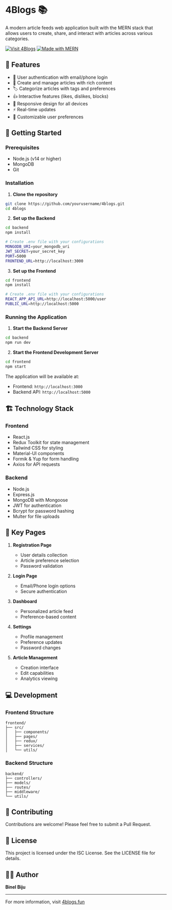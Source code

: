 # 4Blogs 📚

A modern article feeds web application built with the MERN stack that allows users to create, share, and interact with articles across various categories.

[![Visit 4Blogs](https://img.shields.io/badge/Visit-4blogs.fun-blue)](https://4blogs.fun)
[![Made with MERN](https://img.shields.io/badge/Made%20with-MERN-green)](https://www.mongodb.com/mern-stack)

## 🌟 Features

- 🔐 User authentication with email/phone login
- 📝 Create and manage articles with rich content
- 🏷️ Categorize articles with tags and preferences
- 👍 Interactive features (likes, dislikes, blocks)
- 📱 Responsive design for all devices
- ⚡ Real-time updates
- 🎨 Customizable user preferences

## 🚀 Getting Started

### Prerequisites

- Node.js (v14 or higher)
- MongoDB
- Git

### Installation

1. **Clone the repository**
```bash
git clone https://github.com/yourusername/4blogs.git
cd 4blogs
```

2. **Set up the Backend**
```bash
cd backend
npm install

# Create .env file with your configurations
MONGODB_URI=your_mongodb_uri
JWT_SECRET=your_secret_key
PORT=5000
FRONTEND_URL=http://localhost:3000
```

3. **Set up the Frontend**
```bash
cd frontend
npm install

# Create .env file with your configurations
REACT_APP_API_URL=http://localhost:5000/user
PUBLIC_URL=http://localhost:5000
```

### Running the Application

1. **Start the Backend Server**
```bash
cd backend
npm run dev
```

2. **Start the Frontend Development Server**
```bash
cd frontend
npm start
```

The application will be available at:
- Frontend: `http://localhost:3000`
- Backend API: `http://localhost:5000`

## 🏗️ Technology Stack

### Frontend
- React.js
- Redux Toolkit for state management
- Tailwind CSS for styling
- Material-UI components
- Formik & Yup for form handling
- Axios for API requests

### Backend
- Node.js
- Express.js
- MongoDB with Mongoose
- JWT for authentication
- Bcrypt for password hashing
- Multer for file uploads

## 📱 Key Pages

1. **Registration Page**
   - User details collection
   - Article preference selection
   - Password validation

2. **Login Page**
   - Email/Phone login options
   - Secure authentication

3. **Dashboard**
   - Personalized article feed
   - Preference-based content

4. **Settings**
   - Profile management
   - Preference updates
   - Password changes

5. **Article Management**
   - Creation interface
   - Edit capabilities
   - Analytics viewing

## 💻 Development

### Frontend Structure
```
frontend/
├── src/
│   ├── components/
│   ├── pages/
│   ├── redux/
│   ├── services/
│   └── utils/
```

### Backend Structure
```
backend/
├── controllers/
├── models/
├── routes/
├── middleware/
└── utils/
```

## 🤝 Contributing

Contributions are welcome! Please feel free to submit a Pull Request.

## 📝 License

This project is licensed under the ISC License. See the LICENSE file for details.

## 👨‍💻 Author

**Binel Biju**

---

For more information, visit [4blogs.fun](https://4blogs.fun)
